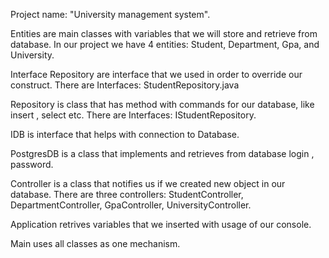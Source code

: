 Project name: "University management system".

Entities are main classes with variables that we will store and retrieve from database. In our project we have 4 entities: Student, Department, Gpa, and University.

Interface Repository are interface that we used in order to override our construct. There are Interfaces: StudentRepository.java

Repository is class that has method with commands for our database, like insert , select etc. There are Interfaces: IStudentRepository.

IDB is interface that helps with connection to Database.

PostgresDB is a class that implements and retrieves from database login , password.

Controller is a class that notifies us if we created new object in our database. There are three controllers: StudentController, DepartmentController, GpaController, UniversityController.

Application retrives variables that we inserted with usage of our console.

Main uses all classes as one mechanism.
